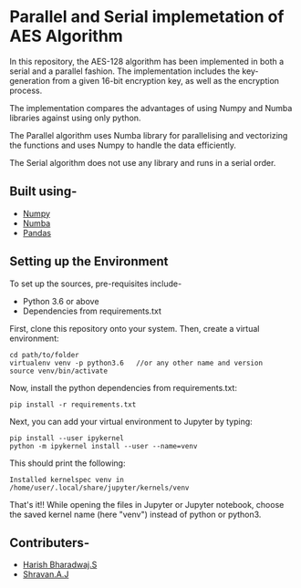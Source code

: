 # Parallel and Serial implemetation of AES Algorithm

In this repository, the AES-128 algorithm has been implemented in both a serial and a parallel fashion. The implementation includes the key-generation from a given 16-bit encryption key, as well as the encryption process. 

The implementation compares the advantages of using Numpy and Numba libraries against using only python.

The Parallel algorithm uses Numba library for parallelising and vectorizing the functions and uses Numpy to handle the data efficiently.

The Serial algorithm does not use any library and runs in a serial order.

## Built using-

- [Numpy](https://numpy.org)
- [Numba](https://numba.pydata.org)
- [Pandas](https://pandas.pydata.org)

## Setting up the Environment

To set up the sources, pre-requisites include-

- Python 3.6 or above
- Dependencies from requirements.txt

First, clone this repository onto your system. Then, create a virtual environment:

```
cd path/to/folder
virtualenv venv -p python3.6   //or any other name and version
source venv/bin/activate
```

Now, install the python dependencies from requirements.txt:
```
pip install -r requirements.txt
```

Next, you can add your virtual environment to Jupyter by typing:
```
pip install --user ipykernel
python -m ipykernel install --user --name=venv
```

This should print the following:
```
Installed kernelspec venv in /home/user/.local/share/jupyter/kernels/venv
```

That's it!! While opening the files in Jupyter or Jupyter notebook, choose the saved kernel name (here "venv") instead of python or python3.

## Contributers-

- [Harish Bharadwaj.S](https://github.com/harishbharadwaj1999)
- [Shravan.A.J](https://github.com/ShravanCool)
